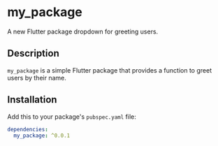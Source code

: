 # my_package

A new Flutter package dropdown for greeting users.

## Description

`my_package` is a simple Flutter package that provides a function to greet users by their name.

## Installation

Add this to your package's `pubspec.yaml` file:

```yaml
dependencies:
  my_package: ^0.0.1
